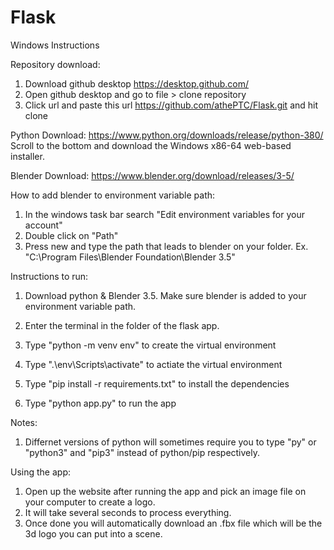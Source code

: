 # Flask
Windows Instructions

Repository download:
1) Download github desktop https://desktop.github.com/
2) Open github desktop and go to file > clone repository
3) Click url and paste this url https://github.com/athePTC/Flask.git and hit clone

Python Download:
https://www.python.org/downloads/release/python-380/ Scroll to the bottom and download the Windows x86-64 web-based installer.

Blender Download:
https://www.blender.org/download/releases/3-5/

How to add blender to environment variable path:
1) In the windows task bar search "Edit environment variables for your account"
2) Double click on "Path"
3) Press new and type the path that leads to blender on your folder. Ex. "C:\Program Files\Blender Foundation\Blender 3.5"

Instructions to run:
1) Download python & Blender 3.5. Make sure blender is added to your environment variable path.

2) Enter the terminal in the folder of the flask app.

3) Type "python -m venv env" to create the virtual environment

4) Type ".\env\Scripts\activate" to actiate the virtual environment

5) Type "pip install -r requirements.txt" to install the dependencies

6) Type "python app.py" to run the app

Notes:
1) Differnet versions of python will sometimes require you to type "py" or "python3" and "pip3" instead of python/pip respectively.

Using the app:
1) Open up the website after running the app and pick an image file on your computer to create a logo.
2) It will take several seconds to process everything.
3) Once done you will automatically download an .fbx file which will be the 3d logo you can put into a scene.